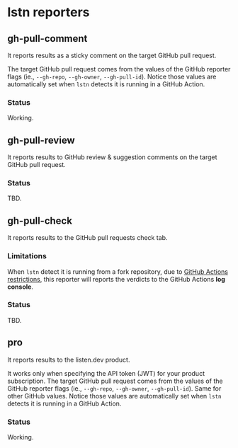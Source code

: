 # lstn reporters

## gh-pull-comment

It reports results as a sticky comment on the target GitHub pull request.

The target GitHub pull request comes from the values of the GitHub reporter flags (ie., `--gh-repo`, `--gh-owner`, `--gh-pull-id`).
Notice those values are automatically set when `lstn` detects it is running in a GitHub Action.

### Status

Working.

## gh-pull-review

It reports results to GitHub review & suggestion comments on the target GitHub pull request.

### Status

TBD.

## gh-pull-check

It reports results to the GitHub pull requests check tab.

### Limitations

When `lstn` detect it is running from a fork repository, due to [GitHub Actions restrictions](https://docs.github.com/en/actions/security-guides/automatic-token-authentication#permissions-for-the-github_token), this reporter will reports the verdicts to the GitHub Actions **log console**.

### Status

TBD.

## pro

It reports results to the listen.dev product.

It works only when specifying the API token (JWT) for your product subscription.
The target GitHub pull request comes from the values of the GitHub reporter flags (ie., `--gh-repo`, `--gh-owner`, `--gh-pull-id`).
Same for other GitHub values. Notice those values are automatically set when `lstn` detects it is running in a GitHub Action.

### Status

Working.


